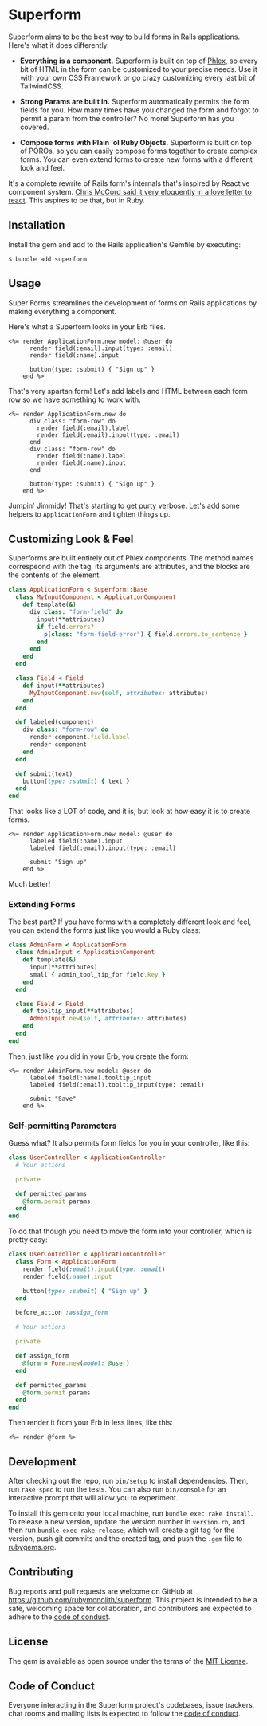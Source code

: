 # Superform

Superform aims to be the best way to build forms in Rails applications. Here's what it does differently.

* **Everything is a component.** Superform is built on top of [Phlex](https://phlex.fun), so every bit of HTML in the form can be customized to your precise needs. Use it with your own CSS Framework or go crazy customizing every last bit of TailwindCSS.

* **Strong Params are built in.** Superform automatically permits the form fields for you. How many times have you changed the form and forgot to permit a param from the controller? No more! Superform has you covered.

* **Compose forms with Plain 'ol Ruby Objects**. Superform is built on top of POROs, so you can easily compose forms together to create complex forms. You can even extend forms to create new forms with a different look and feel.

It's a complete rewrite of Rails form's internals that's inspired by Reactive component system. [Chris McCord said it very eloquently in a love letter to react](https://fly.io/blog/love-letter-react/). This aspires to be that, but in Ruby.

## Installation

Install the gem and add to the Rails application's Gemfile by executing:

    $ bundle add superform

## Usage

Super Forms streamlines the development of forms on Rails applications by making everything a component.

Here's what a Superform looks in your Erb files.

```erb
<%= render ApplicationForm.new model: @user do
      render field(:email).input(type: :email)
      render field(:name).input

      button(type: :submit) { "Sign up" }
    end %>
```

That's very spartan form! Let's add labels and HTML between each form row so we have something to work with.

```erb
<%= render ApplicationForm.new do
      div class: "form-row" do
        render field(:email).label
        render field(:email).input(type: :email)
      end
      div class: "form-row" do
        render field(:name).label
        render field(:name).input
      end

      button(type: :submit) { "Sign up" }
    end %>
```

Jumpin' Jimmidy! That's starting to get purty verbose. Let's add some helpers to `ApplicationForm` and tighten things up.

## Customizing Look & Feel

Superforms are built entirely out of Phlex components. The method names correspeond with the tag, its arguments are attributes, and the blocks are the contents of the element.

```ruby
class ApplicationForm < Superform::Base
  class MyInputComponent < ApplicationComponent
    def template(&)
      div class: "form-field" do
        input(**attributes)
        if field.errors?
          p(class: "form-field-error") { field.errors.to_sentence }
        end
      end
    end
  end

  class Field < Field
    def input(**attributes)
      MyInputComponent.new(self, attributes: attributes)
    end
  end

  def labeled(component)
    div class: "form-row" do
      render component.field.label
      render component
    end
  end

  def submit(text)
    button(type: :submit) { text }
  end
end
```

That looks like a LOT of code, and it is, but look at how easy it is to create forms.

```erb
<%= render ApplicationForm.new model: @user do
      labeled field(:name).input
      labeled field(:email).input(type: :email)

      submit "Sign up"
    end %>
```

Much better!

### Extending Forms

The best part? If you have forms with a completely different look and feel, you can extend the forms just like you would a Ruby class:

```ruby
class AdminForm < ApplicationForm
  class AdminInput < ApplicationComponent
    def template(&)
      input(**attributes)
      small { admin_tool_tip_for field.key }
    end
  end

  class Field < Field
    def tooltip_input(**attributes)
      AdminInput.new(self, attributes: attributes)
    end
  end
end
```

Then, just like you did in your Erb, you create the form:

```erb
<%= render AdminForm.new model: @user do
      labeled field(:name).tooltip_input
      labeled field(:email).tooltip_input(type: :email)

      submit "Save"
    end %>
```

### Self-permitting Parameters

Guess what? It also permits form fields for you in your controller, like this:

```ruby
class UserController < ApplicationController
  # Your actions

  private

  def permitted_params
    @form.permit params
  end
end
```

To do that though you need to move the form into your controller, which is pretty easy:

```ruby
class UserController < ApplicationController
  class Form < ApplicationForm
    render field(:email).input(type: :email)
    render field(:name).input

    button(type: :submit) { "Sign up" }
  end

  before_action :assign_form

  # Your actions

  private

  def assign_form
    @form = Form.new(model: @user)
  end

  def permitted_params
    @form.permit params
  end
end
```

Then render it from your Erb in less lines, like this:

```
<%= render @form %>
```

## Development

After checking out the repo, run `bin/setup` to install dependencies. Then, run `rake spec` to run the tests. You can also run `bin/console` for an interactive prompt that will allow you to experiment.

To install this gem onto your local machine, run `bundle exec rake install`. To release a new version, update the version number in `version.rb`, and then run `bundle exec rake release`, which will create a git tag for the version, push git commits and the created tag, and push the `.gem` file to [rubygems.org](https://rubygems.org).

## Contributing

Bug reports and pull requests are welcome on GitHub at https://github.com/rubymonolith/superform. This project is intended to be a safe, welcoming space for collaboration, and contributors are expected to adhere to the [code of conduct](https://github.com/rubymonolith/superform/blob/main/CODE_OF_CONDUCT.md).

## License

The gem is available as open source under the terms of the [MIT License](https://opensource.org/licenses/MIT).

## Code of Conduct

Everyone interacting in the Superform project's codebases, issue trackers, chat rooms and mailing lists is expected to follow the [code of conduct](https://github.com/rubymonolith/superform/blob/main/CODE_OF_CONDUCT.md).
